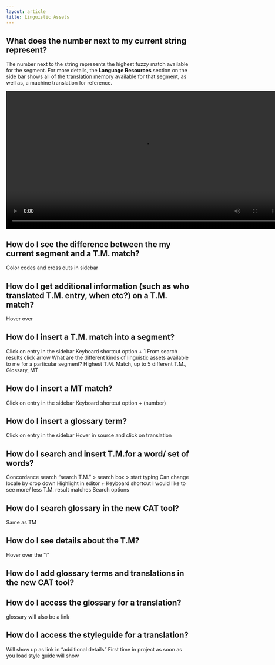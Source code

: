 ```yaml
---
layout: article
title: Linguistic Assets
---
```



## What does the number next to my current string represent?

The number next to the string represents the highest fuzzy match available for the segment. For more details, the **Language Resources** section on the side bar shows all of the [translation memory](/knowledge-base/articles/translation-memory/)&nbsp;available for that segment, as well as, a machine translation for reference.

<video width="750" src="/uploads/TI-NEXT-VIDEOS/side bar TM details.mp4" autoplay="" loop="loop">&nbsp;</video>

## How do I see the difference between the my current segment and a T.M. match?

Color codes and cross outs in sidebar

## How do I get additional information (such as who translated T.M. entry, when etc?) on a T.M. match?

Hover over

## How do I insert a T.M. match into a segment?

Click on entry in the sidebar Keyboard shortcut option + 1 From search results click arrow What are the different kinds of linguistic assets available to me for a particular segment? Highest T.M. Match, up to 5 different T.M., Glossary, MT

## How do I insert a MT match?

Click on entry in the sidebar Keyboard shortcut option + (number)

## How do I insert a glossary term?

Click on entry in the sidebar Hover in source and click on translation

## How do I search and insert T.M.for a word/ set of words?

Concordance search “search T.M.” &gt; search box &gt; start typing Can change locale by drop down Highlight in editor + Keyboard shortcut I would like to see more/ less T.M. result matches Search options

## How do I search glossary in the new CAT tool?

Same as TM

## How do I see details about the T.M?

Hover over the “i”

## How do I add glossary terms and translations in the new CAT tool?

## How do I access the glossary for a translation?

glossary will also be a link

## How do I access the styleguide for a translation?

Will show up as link in “additional details” First time in project as soon as you load style guide will show